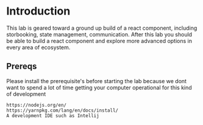 # Introduction
This lab is geared toward a ground up build of a react component, including storbooking, state management, communication.
After this lab you should be able to build a react component and explore more advanced options in every area of ecosystem.

## Prereqs
Please install the prerequisite's before starting the lab because we dont want to spend a lot of time getting 
your computer operational for this kind of development

```
https://nodejs.org/en/
https://yarnpkg.com/lang/en/docs/install/
A development IDE such as Intellij
```

